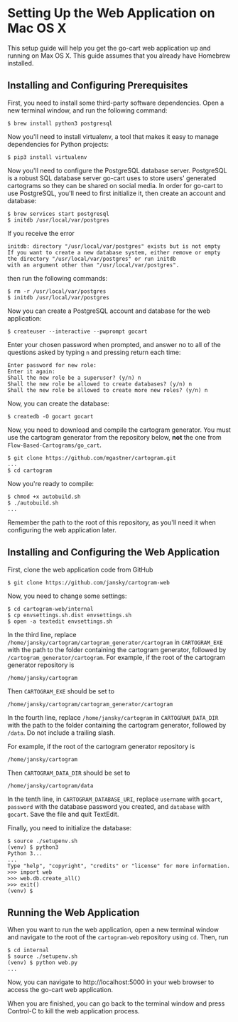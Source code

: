 # Setting Up the Web Application on Mac OS X

This setup guide will help you get the go-cart web application up and running on Max OS X. This guide assumes that you already have Homebrew installed.

## Installing and Configuring Prerequisites

First, you need to install some third-party software dependencies. Open a new terminal window, and run the following command:

    $ brew install python3 postgresql

Now you'll need to install virtualenv, a tool that makes it easy to manage dependencies for Python projects:

    $ pip3 install virtualenv

Now you'll need to configure the PostgreSQL database server. PostgreSQL is a robust SQL database server go-cart uses to store users' generated cartograms so they can be shared on social media. In order for go-cart to use PostgreSQL, you'll need to first initialize it, then create an account and database:

    $ brew services start postgresql
    $ initdb /usr/local/var/postgres

If you receive the error

    initdb: directory "/usr/local/var/postgres" exists but is not empty
    If you want to create a new database system, either remove or empty
    the directory "/usr/local/var/postgres" or run initdb
    with an argument other than "/usr/local/var/postgres".

then run the following commands:

    $ rm -r /usr/local/var/postgres
    $ initdb /usr/local/var/postgres

Now you can create a PostgreSQL account and database for the web application:

    $ createuser --interactive --pwprompt gocart

Enter your chosen password when prompted, and answer no to all of the questions asked by typing `n` and pressing return each time:

    Enter password for new role: 
    Enter it again: 
    Shall the new role be a superuser? (y/n) n
    Shall the new role be allowed to create databases? (y/n) n
    Shall the new role be allowed to create more new roles? (y/n) n

Now, you can create the database:

    $ createdb -O gocart gocart

Now, you need to download and compile the cartogram generator. You must use the cartogram generator from the repository below, **not** the one from `Flow-Based-Cartograms/go_cart`.

    $ git clone https://github.com/mgastner/cartogram.git
    ...
    $ cd cartogram

Now you're ready to compile:

    $ chmod +x autobuild.sh
    $ ./autobuild.sh
    ...

Remember the path to the root of this repository, as you'll need it when configuring the web application later.

## Installing and Configuring the Web Application

First, clone the web application code from GitHub

    $ git clone https://github.com/jansky/cartogram-web

Now, you need to change some settings:

    $ cd cartogram-web/internal
    $ cp envsettings.sh.dist envsettings.sh
    $ open -a textedit envsettings.sh

In the third line, replace `/home/jansky/cartogram/cartogram_generator/cartogram` in `CARTOGRAM_EXE` with the path to the folder containing the cartogram generator, followed by `/cartogram_generator/cartogram`. For example, if the root of the cartogram generator repository is

    /home/jansky/cartogram

Then `CARTOGRAM_EXE` should be set to

    /home/jansky/cartogram/cartogram_generator/cartogram


In the fourth line, replace `/home/jansky/cartogram` in `CARTOGRAM_DATA_DIR` with the path to the folder containing the cartogram generator, followed by `/data`. Do not include a trailing slash.

For example, if the root of the cartogram generator repository is

    /home/jansky/cartogram

Then `CARTOGRAM_DATA_DIR` should be set to

    /home/jansky/cartogram/data


In the tenth line, in `CARTOGRAM_DATABASE_URI`, replace `username` with `gocart`, `password` with the database password you created, and `database` with `gocart`. Save the file and quit TextEdit.

Finally, you need to initialize the database:

    $ source ./setupenv.sh
    (venv) $ python3
    Python 3...
    ...
    Type "help", "copyright", "credits" or "license" for more information.
    >>> import web
    >>> web.db.create_all()
    >>> exit()
    (venv) $

## Running the Web Application

When you want to run the web application, open a new terminal window and navigate to the root of the `cartogram-web` repository using `cd`. Then, run

    $ cd internal
    $ source ./setupenv.sh
    (venv) $ python web.py
    ...

Now, you can navigate to http://localhost:5000 in your web browser to access the go-cart web application. 

When you are finished, you can go back to the terminal window and press Control-C to kill the web application process.






